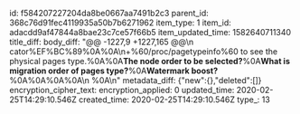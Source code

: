 id: f584207227204da8be0667aa7491b2c3
parent_id: 368c76d91fec4119935a50b7b6271962
item_type: 1
item_id: adacdd9af47844a8bae23c7ce57f66b5
item_updated_time: 1582640711340
title_diff: 
body_diff: "@@ -1227,9 +1227,165 @@\n cator%EF%BC%89%0A%0A\n+%60/proc/pagetypeinfo%60 to see the physical pages type.%0A%0A**The node order to be selected?**%0A**What is migration order of pages type?**%0A**Watermark boost?**%0A%0A%0A%0A\n %0A\n"
metadata_diff: {"new":{},"deleted":[]}
encryption_cipher_text: 
encryption_applied: 0
updated_time: 2020-02-25T14:29:10.546Z
created_time: 2020-02-25T14:29:10.546Z
type_: 13